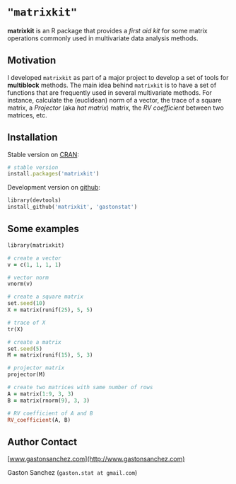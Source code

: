 # `"matrixkit"`

**matrixkit** is an R package that provides a *first aid kit* for some matrix operations commonly used in multivariate data analysis methods.


## Motivation

I developed `matrixkit` as part of a major project to develop a set of tools for **multiblock** methods. The main idea behind `matrixkit` is to have a set of functions that are frequently used in several multivariate methods. For instance, calculate the (euclidean) norm of a vector, the trace of a square matrix, a *Projector* (aka *hat matrix*) matrix, the *RV coefficient* between two matrices, etc.


## Installation

Stable version on [CRAN](http://cran.r-project.org/web/packages/matrixkit/index.html):

```ruby
# stable version
install.packages('matrixkit')
```

Development version on [github](https://github.com/gastonstat/matrixkit):

```ruby
library(devtools)
install_github('matrixkit', 'gastonstat')
```

## Some examples
```ruby
library(matrixkit)

# create a vector 
v = c(1, 1, 1, 1)

# vector norm
vnorm(v)

# create a square matrix
set.seed(10)
X = matrix(runif(25), 5, 5)

# trace of X
tr(X)

# create a matrix
set.seed(5)
M = matrix(runif(15), 5, 3)

# projector matrix
projector(M)

# create two matrices with same number of rows
A = matrix(1:9, 3, 3)
B = matrix(rnorm(9), 3, 3)

# RV coefficient of A and B
RV_coefficient(A, B)
```


Author Contact
--------------
[www.gastonsanchez.com](http://www.gastonsanchez.com)

Gaston Sanchez (`gaston.stat at gmail.com`)

